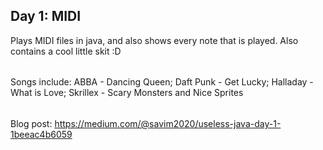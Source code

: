 ## Day 1: MIDI
Plays MIDI files in java, and also shows every note that is played. Also contains a cool little skit :D
######
Songs include: ABBA - Dancing Queen; Daft Punk - Get Lucky; Halladay - What is Love; Skrillex - Scary Monsters and Nice Sprites 
######
Blog post: https://medium.com/@savim2020/useless-java-day-1-1beeac4b6059 
